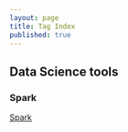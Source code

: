 ```yaml
---
layout: page
title: Tag Index
published: true
---
```


## Data Science tools

### Spark
[Spark ](http://kindibalde.com/your-otherFile/)
